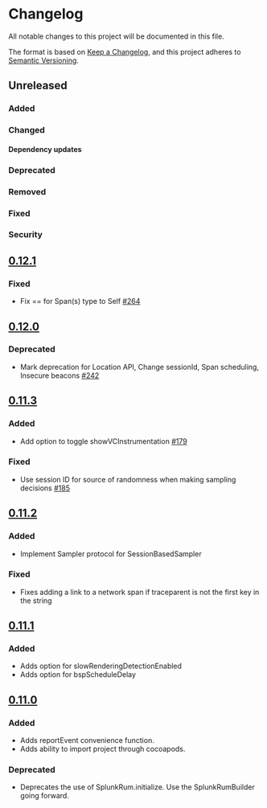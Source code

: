 # Changelog

All notable changes to this project will be documented in this file.

The format is based on [Keep a Changelog](https://keepachangelog.com/en/1.1.0/), and this project
adheres to [Semantic Versioning](https://semver.org/spec/v2.0.0.html).

## Unreleased

### Added

### Changed

#### Dependency updates

### Deprecated

### Removed

### Fixed

### Security

## [0.12.1](https://github.com/signalfx/splunk-otel-ios/releases/tag/0.12.1)

### Fixed

* Fix == for Span(s) type to Self [#264](https://github.com/signalfx/splunk-otel-ios/pull/264)

## [0.12.0](https://github.com/signalfx/splunk-otel-ios/releases/tag/0.12.0)

### Deprecated

* Mark deprecation for Location API, Change sessionId, Span scheduling, Insecure beacons [#242](https://github.com/signalfx/splunk-otel-ios/pull/242)

## [0.11.3](https://github.com/signalfx/splunk-otel-ios/releases/tag/0.11.3)

### Added

* Add option to toggle showVCInstrumentation [#179](https://github.com/signalfx/splunk-otel-ios/pull/179)

### Fixed

* Use session ID for source of randomness when making sampling decisions [#185](https://github.com/signalfx/splunk-otel-ios/pull/185)

## [0.11.2](https://github.com/signalfx/splunk-otel-ios/releases/tag/0.11.2)

### Added

* Implement Sampler protocol for SessionBasedSampler

### Fixed

* Fixes adding a link to a network span if traceparent is not the first key in the string

## [0.11.1](https://github.com/signalfx/splunk-otel-ios/releases/tag/0.11.1)

### Added

* Adds option for slowRenderingDetectionEnabled
* Adds option for bspScheduleDelay

## [0.11.0](https://github.com/signalfx/splunk-otel-ios/releases/tag/0.11.0)

### Added

* Adds reportEvent convenience function.
* Adds ability to import project through cocoapods.

### Deprecated

* Deprecates the use of SplunkRum.initialize.  Use the SplunkRumBuilder going forward.
